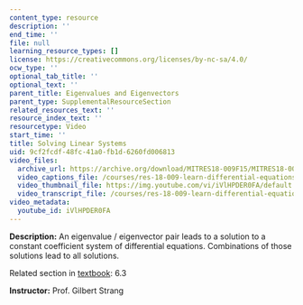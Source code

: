 ```yaml
---
content_type: resource
description: ''
end_time: ''
file: null
learning_resource_types: []
license: https://creativecommons.org/licenses/by-nc-sa/4.0/
ocw_type: ''
optional_tab_title: ''
optional_text: ''
parent_title: Eigenvalues and Eigenvectors
parent_type: SupplementalResourceSection
related_resources_text: ''
resource_index_text: ''
resourcetype: Video
start_time: ''
title: Solving Linear Systems
uid: 9cf2fcdf-48fc-41a0-fb1d-6260fd006813
video_files:
  archive_url: https://archive.org/download/MITRES18-009F15/MITRES18-009F15_6_3_SolvingLinearSystems_300k.mp4
  video_captions_file: /courses/res-18-009-learn-differential-equations-up-close-with-gilbert-strang-and-cleve-moler-fall-2015/39edc49f5e895d5887b82defddcffa89_iVlHPDER0FA.vtt
  video_thumbnail_file: https://img.youtube.com/vi/iVlHPDER0FA/default.jpg
  video_transcript_file: /courses/res-18-009-learn-differential-equations-up-close-with-gilbert-strang-and-cleve-moler-fall-2015/6a9bddd5ea3e8fff1a674ab58959cebc_iVlHPDER0FA.pdf
video_metadata:
  youtube_id: iVlHPDER0FA
---
```


**Description:** An eigenvalue / eigenvector pair leads to a solution to a constant coefficient system of differential equations. Combinations of those solutions lead to all solutions.

Related section in [textbook](http://www-math.mit.edu/~gs/dela/): 6.3

**Instructor:** Prof. Gilbert Strang


